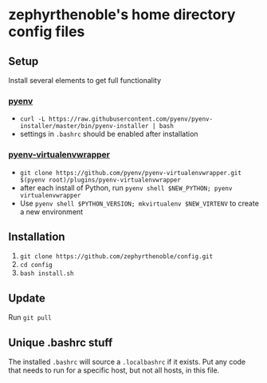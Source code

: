 # zephyrthenoble's home directory config files

## Setup
Install several elements to get full functionality
### [pyenv](https://github.com/pyenv/pyenv-installer)
* `curl -L https://raw.githubusercontent.com/pyenv/pyenv-installer/master/bin/pyenv-installer | bash`
* settings in `.bashrc` should be enabled after installation
### [pyenv-virtualenvwrapper](https://github.com/pyenv/pyenv-virtualenvwrapper)
* `git clone https://github.com/pyenv/pyenv-virtualenvwrapper.git $(pyenv root)/plugins/pyenv-virtualenvwrapper`
* after each install of Python, run `pyenv shell $NEW_PYTHON; pyenv virtualenvwrapper`
* Use `pyenv shell $PYTHON_VERSION; mkvirtualenv $NEW_VIRTENV` to create a new environment

## Installation
1. `git clone https://github.com/zephyrthenoble/config.git`
2. `cd config`
3. `bash install.sh`

## Update
Run `git pull`

## Unique .bashrc stuff
The installed `.bashrc` will source a `.localbashrc` if it exists.  Put any code that needs to run for a specific host, but not all hosts, in this file.
